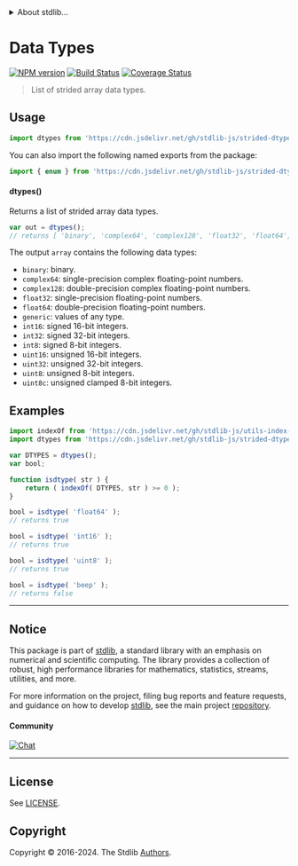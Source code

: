 <!--

@license Apache-2.0

Copyright (c) 2020 The Stdlib Authors.

Licensed under the Apache License, Version 2.0 (the "License");
you may not use this file except in compliance with the License.
You may obtain a copy of the License at

   http://www.apache.org/licenses/LICENSE-2.0

Unless required by applicable law or agreed to in writing, software
distributed under the License is distributed on an "AS IS" BASIS,
WITHOUT WARRANTIES OR CONDITIONS OF ANY KIND, either express or implied.
See the License for the specific language governing permissions and
limitations under the License.

-->


<details>
  <summary>
    About stdlib...
  </summary>
  <p>We believe in a future in which the web is a preferred environment for numerical computation. To help realize this future, we've built stdlib. stdlib is a standard library, with an emphasis on numerical and scientific computation, written in JavaScript (and C) for execution in browsers and in Node.js.</p>
  <p>The library is fully decomposable, being architected in such a way that you can swap out and mix and match APIs and functionality to cater to your exact preferences and use cases.</p>
  <p>When you use stdlib, you can be absolutely certain that you are using the most thorough, rigorous, well-written, studied, documented, tested, measured, and high-quality code out there.</p>
  <p>To join us in bringing numerical computing to the web, get started by checking us out on <a href="https://github.com/stdlib-js/stdlib">GitHub</a>, and please consider <a href="https://opencollective.com/stdlib">financially supporting stdlib</a>. We greatly appreciate your continued support!</p>
</details>

# Data Types

[![NPM version][npm-image]][npm-url] [![Build Status][test-image]][test-url] [![Coverage Status][coverage-image]][coverage-url] <!-- [![dependencies][dependencies-image]][dependencies-url] -->

> List of strided array data types.

<!-- Section to include introductory text. Make sure to keep an empty line after the intro `section` element and another before the `/section` close. -->

<section class="intro">

</section>

<!-- /.intro -->

<!-- Package usage documentation. -->



<section class="usage">

## Usage

```javascript
import dtypes from 'https://cdn.jsdelivr.net/gh/stdlib-js/strided-dtypes@deno/mod.js';
```

You can also import the following named exports from the package:

```javascript
import { enum } from 'https://cdn.jsdelivr.net/gh/stdlib-js/strided-dtypes@deno/mod.js';
```

#### dtypes()

Returns a list of strided array data types.

```javascript
var out = dtypes();
// returns [ 'binary', 'complex64', 'complex128', 'float32', 'float64', 'generic', 'int16', 'int32', 'int8', 'uint16', 'uint32', 'uint8', 'uint8c' ]
```

The output `array` contains the following data types:

-   `binary`: binary.
-   `complex64`: single-precision complex floating-point numbers.
-   `complex128`: double-precision complex floating-point numbers.
-   `float32`: single-precision floating-point numbers.
-   `float64`: double-precision floating-point numbers.
-   `generic`: values of any type.
-   `int16`: signed 16-bit integers.
-   `int32`: signed 32-bit integers.
-   `int8`: signed 8-bit integers.
-   `uint16`: unsigned 16-bit integers.
-   `uint32`: unsigned 32-bit integers.
-   `uint8`: unsigned 8-bit integers.
-   `uint8c`: unsigned clamped 8-bit integers.

</section>

<!-- /.usage -->

<!-- Package usage notes. Make sure to keep an empty line after the `section` element and another before the `/section` close. -->

<section class="notes">

</section>

<!-- /.notes -->

<!-- Package usage examples. -->

<section class="examples">

## Examples

<!-- eslint no-undef: "error" -->

```javascript
import indexOf from 'https://cdn.jsdelivr.net/gh/stdlib-js/utils-index-of@deno/mod.js';
import dtypes from 'https://cdn.jsdelivr.net/gh/stdlib-js/strided-dtypes@deno/mod.js';

var DTYPES = dtypes();
var bool;

function isdtype( str ) {
    return ( indexOf( DTYPES, str ) >= 0 );
}

bool = isdtype( 'float64' );
// returns true

bool = isdtype( 'int16' );
// returns true

bool = isdtype( 'uint8' );
// returns true

bool = isdtype( 'beep' );
// returns false
```

</section>

<!-- /.examples -->

<!-- Section to include cited references. If references are included, add a horizontal rule *before* the section. Make sure to keep an empty line after the `section` element and another before the `/section` close. -->

<section class="references">

</section>

<!-- /.references -->

<!-- Section for related `stdlib` packages. Do not manually edit this section, as it is automatically populated. -->

<section class="related">

</section>

<!-- /.related -->

<!-- Section for all links. Make sure to keep an empty line after the `section` element and another before the `/section` close. -->


<section class="main-repo" >

* * *

## Notice

This package is part of [stdlib][stdlib], a standard library with an emphasis on numerical and scientific computing. The library provides a collection of robust, high performance libraries for mathematics, statistics, streams, utilities, and more.

For more information on the project, filing bug reports and feature requests, and guidance on how to develop [stdlib][stdlib], see the main project [repository][stdlib].

#### Community

[![Chat][chat-image]][chat-url]

---

## License

See [LICENSE][stdlib-license].


## Copyright

Copyright &copy; 2016-2024. The Stdlib [Authors][stdlib-authors].

</section>

<!-- /.stdlib -->

<!-- Section for all links. Make sure to keep an empty line after the `section` element and another before the `/section` close. -->

<section class="links">

[npm-image]: http://img.shields.io/npm/v/@stdlib/strided-dtypes.svg
[npm-url]: https://npmjs.org/package/@stdlib/strided-dtypes

[test-image]: https://github.com/stdlib-js/strided-dtypes/actions/workflows/test.yml/badge.svg?branch=main
[test-url]: https://github.com/stdlib-js/strided-dtypes/actions/workflows/test.yml?query=branch:main

[coverage-image]: https://img.shields.io/codecov/c/github/stdlib-js/strided-dtypes/main.svg
[coverage-url]: https://codecov.io/github/stdlib-js/strided-dtypes?branch=main

<!--

[dependencies-image]: https://img.shields.io/david/stdlib-js/strided-dtypes.svg
[dependencies-url]: https://david-dm.org/stdlib-js/strided-dtypes/main

-->

[chat-image]: https://img.shields.io/gitter/room/stdlib-js/stdlib.svg
[chat-url]: https://app.gitter.im/#/room/#stdlib-js_stdlib:gitter.im

[stdlib]: https://github.com/stdlib-js/stdlib

[stdlib-authors]: https://github.com/stdlib-js/stdlib/graphs/contributors

[umd]: https://github.com/umdjs/umd
[es-module]: https://developer.mozilla.org/en-US/docs/Web/JavaScript/Guide/Modules

[deno-url]: https://github.com/stdlib-js/strided-dtypes/tree/deno
[deno-readme]: https://github.com/stdlib-js/strided-dtypes/blob/deno/README.md
[umd-url]: https://github.com/stdlib-js/strided-dtypes/tree/umd
[umd-readme]: https://github.com/stdlib-js/strided-dtypes/blob/umd/README.md
[esm-url]: https://github.com/stdlib-js/strided-dtypes/tree/esm
[esm-readme]: https://github.com/stdlib-js/strided-dtypes/blob/esm/README.md
[branches-url]: https://github.com/stdlib-js/strided-dtypes/blob/main/branches.md

[stdlib-license]: https://raw.githubusercontent.com/stdlib-js/strided-dtypes/main/LICENSE

</section>

<!-- /.links -->
